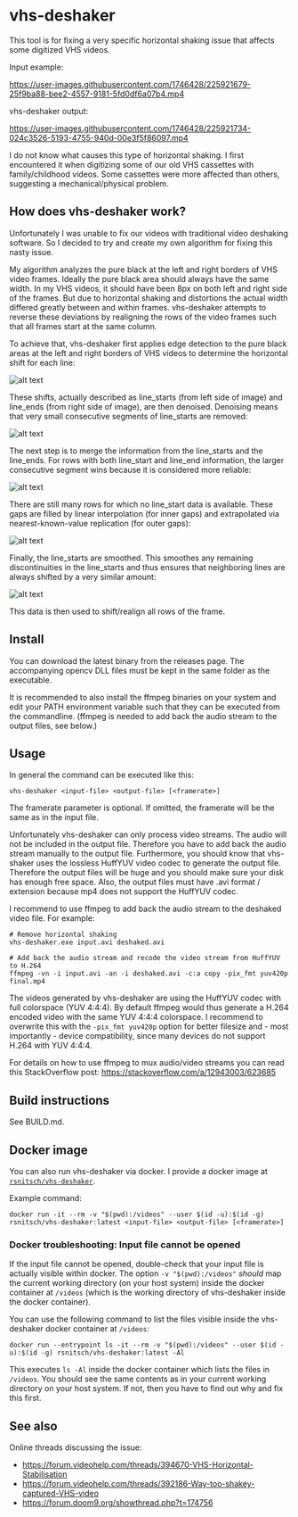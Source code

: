# vhs-deshaker

This tool is for fixing a very specific horizontal shaking issue that affects some digitized VHS videos.

Input example:

https://user-images.githubusercontent.com/1746428/225921679-25f9ba88-bee2-4557-9181-5fd0df6a07b4.mp4

vhs-deshaker output:

https://user-images.githubusercontent.com/1746428/225921734-024c3526-5193-4755-940d-00e3f5f86097.mp4

I do not know what causes this type of horizontal shaking. I first encountered it when digitizing some of our old VHS cassettes with family/childhood videos. Some cassettes were more affected than others, suggesting a mechanical/physical problem.

## How does vhs-deshaker work?

Unfortunately I was unable to fix our videos with traditional video deshaking software. So I decided to try and create my own algorithm for fixing this nasty issue.

My algorithm analyzes the pure black at the left and right borders of VHS video frames. Ideally the pure black area should always have the same width. In my VHS videos,
it should have been 8px on both left and right side of the frames. But due to horizontal shaking and distortions the actual width differed greatly between and within
frames. vhs-deshaker attempts to reverse these deviations by realigning the rows of the video frames such that all frames start at the same column.

To achieve that, vhs-deshaker first applies edge detection to the pure black areas at the left and right borders of VHS videos to determine the horizontal shift for each line:

![alt text](docs/hiw_1_line_starts_raw.jpg)

These shifts, actually described as line_starts (from left side of image) and line_ends (from right side of image), are then denoised. Denoising means that very small consecutive segments of line_starts are removed:

![alt text](docs/hiw_2_line_starts_after_denoising.jpg)

The next step is to merge the information from the line_starts and the line_ends. For rows with both line_start and line_end information, the larger consecutive segment
wins because it is considered more reliable:

![alt text](docs/hiw_3_line_starts_merged.jpg)

There are still many rows for which no line_start data is available. These gaps are filled by linear interpolation (for inner gaps) and extrapolated via nearest-known-value
replication (for outer gaps):

![alt text](docs/hiw_4_line_starts_interpolated.jpg)

Finally, the line_starts are smoothed. This smoothes any remaining discontinuities in the line_starts and thus ensures that neighboring lines are always shifted
by a very similar amount:

![alt text](docs/hiw_5_line_starts_smoothed_final.jpg)

This data is then used to shift/realign all rows of the frame.

## Install

You can download the latest binary from the releases page. The accompanying opencv DLL files must be kept in the same folder as the executable.

It is recommended to also install the ffmpeg binaries on your system and edit your PATH environment variable such that they can be executed from the commandline. (ffmpeg is needed to add back the audio stream to the output files, see below.)

## Usage

In general the command can be executed like this:

    vhs-deshaker <input-file> <output-file> [<framerate>]

The framerate parameter is optional. If omitted, the framerate will be the same as in the input file.

Unfortunately vhs-deshaker can only process video streams. The audio will not be included in the output file. Therefore you have to add back the audio stream manually to the output file. Furthermore, you should know that vhs-shaker uses the lossless HuffYUV video codec to generate the output file. Therefore the output files will be huge and you should make sure your disk has enough free space. Also, the output files must have .avi format / extension because mp4 does not support the HuffYUV codec.

I recommend to use ffmpeg to add back the audio stream to the deshaked video file. For example:

    # Remove horizontal shaking
    vhs-deshaker.exe input.avi deshaked.avi

    # Add back the audio stream and recode the video stream from HuffYUV to H.264
    ffmpeg -vn -i input.avi -an -i deshaked.avi -c:a copy -pix_fmt yuv420p final.mp4

The videos generated by vhs-deshaker are using the HuffYUV codec with full colorspace (YUV 4:4:4). By default ffmpeg would thus generate a H.264 encoded video with
the same YUV 4:4:4 colorspace. I recommend to overwrite this with the ``-pix_fmt yuv420p`` option for better filesize and - most importantly - device compatibility,
since many devices do not support H.264 with YUV 4:4:4.

For details on how to use ffmpeg to mux audio/video streams you can read this StackOverflow post: https://stackoverflow.com/a/12943003/623685

## Build instructions

See BUILD.md.

## Docker image

You can also run vhs-deshaker via docker. I provide a docker image at [`rsnitsch/vhs-deshaker`](https://hub.docker.com/r/rsnitsch/vhs-deshaker).

Example command:

    docker run -it --rm -v "$(pwd):/videos" --user $(id -u):$(id -g) rsnitsch/vhs-deshaker:latest <input-file> <output-file> [<framerate>]

### Docker troubleshooting: Input file cannot be opened

If the input file cannot be opened, double-check that your input file is actually visible within docker. The option `-v "$(pwd):/videos"`
*should* map the current working directory (on your host system) inside the docker container at `/videos` (which is the working directory
of vhs-deshaker inside the docker container).

You can use the following command to list the files visible inside the vhs-deshaker docker container at `/videos`:

    docker run --entrypoint ls -it --rm -v "$(pwd):/videos" --user $(id -u):$(id -g) rsnitsch/vhs-deshaker:latest -Al

This executes `ls -Al` inside the docker container which lists the files in `/videos`. You should see the same contents as in your
current working directory on your host system. If not, then you have to find out why and fix this first.

## See also

Online threads discussing the issue:

- https://forum.videohelp.com/threads/394670-VHS-Horizontal-Stabilisation
- https://forum.videohelp.com/threads/392186-Way-too-shakey-captured-VHS-video
- https://forum.doom9.org/showthread.php?t=174756
